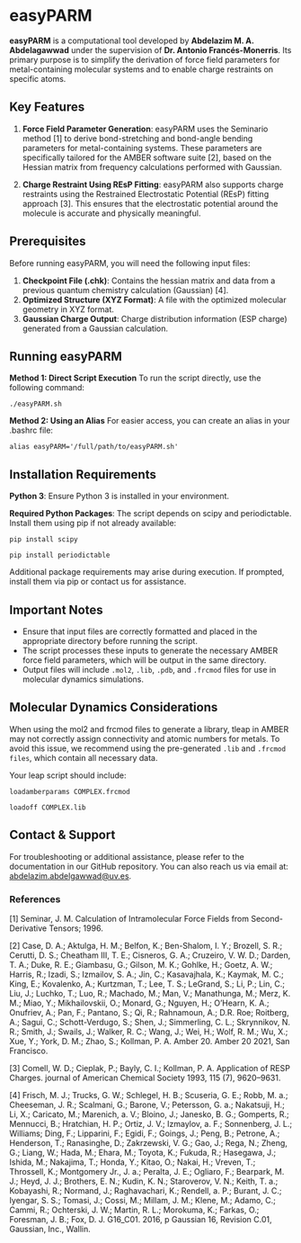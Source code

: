 # **easyPARM**
**easyPARM** is a computational tool developed by **Abdelazim M. A. Abdelagawwad** under the supervision of **Dr. Antonio Francés-Monerris**. Its primary purpose is to simplify the derivation of force field parameters for metal-containing molecular systems and to enable charge restraints on specific atoms.

## Key Features
1. **Force Field Parameter Generation**: easyPARM uses the Seminario method [1] to derive bond-stretching and bond-angle bending parameters for metal-containing systems. These parameters are specifically tailored for the AMBER software suite [2], based on the Hessian matrix from frequency calculations performed with Gaussian.

2. **Charge Restraint Using REsP Fitting**: easyPARM also supports charge restraints using the Restrained Electrostatic Potential (REsP) fitting approach [3]. This ensures that the electrostatic potential around the molecule is accurate and physically meaningful.

## Prerequisites
Before running easyPARM, you will need the following input files:

1. **Checkpoint File (.chk)**: Contains the hessian matrix and data from a previous quantum chemistry calculation (Gaussian) [4].
2. **Optimized Structure (XYZ Format)**: A file with the optimized molecular geometry in XYZ format.
3. **Gaussian Charge Output**: Charge distribution information (ESP charge) generated from a Gaussian calculation.

## Running easyPARM
**Method 1: Direct Script Execution**
To run the script directly, use the following command:

`./easyPARM.sh`

**Method 2: Using an Alias**
For easier access, you can create an alias in your .bashrc file:

`alias easyPARM='/full/path/to/easyPARM.sh'`

## Installation Requirements

**Python 3**: Ensure Python 3 is installed in your environment.

**Required Python Packages**: The script depends on scipy and periodictable. Install them using pip if not already available:

`pip install scipy` 

`pip install periodictable`

Additional package requirements may arise during execution. If prompted, install them via pip or contact us for assistance.

## Important Notes
- Ensure that input files are correctly formatted and placed in the appropriate directory before running the script.
- The script processes these inputs to generate the necessary AMBER force field parameters, which will be output in the same directory.
- Output files will include `.mol2`, `.lib`, `.pdb`, and `.frcmod` files for use in molecular dynamics simulations.

## Molecular Dynamics Considerations
When using the mol2 and frcmod files to generate a library, tleap in AMBER may not correctly assign connectivity and atomic numbers for metals. To avoid this issue, we recommend using the pre-generated `.lib` and `.frcmod files`, which contain all necessary data.

Your leap script should include:


`loadamberparams COMPLEX.frcmod`

`loadoff COMPLEX.lib`

## Contact & Support
For troubleshooting or additional assistance, please refer to the documentation in our GitHub repository. You can also reach us via email at: abdelazim.abdelgawwad@uv.es.

### References
[1]	Seminar, J. M. Calculation of Intramolecular Force Fields from Second-Derivative Tensors; 1996.

[2]	Case, D. A.; Aktulga, H. M.; Belfon, K.; Ben-Shalom, I. Y.; Brozell, S. R.; Cerutti, D. S.; Cheatham III, T. E.; Cisneros, G. A.; Cruzeiro, V. W. D.; Darden, T. A.; Duke, R. E.; Giambasu, G.; Gilson, M. K.; Gohlke, H.; Goetz, A. W.; Harris, R.; Izadi, S.; Izmailov, S. A.; Jin, C.; Kasavajhala, K.; Kaymak, M. C.; King, E.; Kovalenko, A.; Kurtzman, T.; Lee, T. S.; LeGrand, S.; Li, P.; Lin, C.; Liu, J.; Luchko, T.; Luo, R.; Machado, M.; Man, V.; Manathunga, M.; Merz, K. M.; Miao, Y.; Mikhailovskii, O.; Monard, G.; Nguyen, H.; O’Hearn, K. A.; Onufriev, A.; Pan, F.; Pantano, S.; Qi, R.; Rahnamoun, A.; D.R. Roe; Roitberg, A.; Sagui, C.; Schott-Verdugo, S.; Shen, J.; Simmerling, C. L.; Skrynnikov, N. R.; Smith, J.; Swails, J.; Walker, R. C.; Wang, J.; Wei, H.; Wolf, R. M.; Wu, X.; Xue, Y.; York, D. M.; Zhao, S.; Kollman, P. A. Amber 20. Amber 20 2021, San Francisco.

[3]	Comell, W. D.; Cieplak, P.; Bayly, C. I.; Kollman, P. A. Application of RESP Charges. journal of American Chemical Society 1993, 115 (7), 9620–9631.

[4] Frisch, M. J.; Trucks, G. W.; Schlegel, H. B.; Scuseria, G. E.; Robb, M. a.; Cheeseman, J. R.; Scalmani, G.; Barone, V.; Petersson, G. a.; Nakatsuji, H.; Li, X.; Caricato, M.; Marenich, a. V.; Bloino, J.; Janesko, B. G.; Gomperts, R.; Mennucci, B.; Hratchian, H. P.; Ortiz, J. V.; Izmaylov, a. F.; Sonnenberg, J. L.; Williams; Ding, F.; Lipparini, F.; Egidi, F.; Goings, J.; Peng, B.; Petrone, A.; Henderson, T.; Ranasinghe, D.; Zakrzewski, V. G.; Gao, J.; Rega, N.; Zheng, G.; Liang, W.; Hada, M.; Ehara, M.; Toyota, K.; Fukuda, R.; Hasegawa, J.; Ishida, M.; Nakajima, T.; Honda, Y.; Kitao, O.; Nakai, H.; Vreven, T.; Throssell, K.; Montgomery Jr., J. a.; Peralta, J. E.; Ogliaro, F.; Bearpark, M. J.; Heyd, J. J.; Brothers, E. N.; Kudin, K. N.; Staroverov, V. N.; Keith, T. a.; Kobayashi, R.; Normand, J.; Raghavachari, K.; Rendell, a. P.; Burant, J. C.; Iyengar, S. S.; Tomasi, J.; Cossi, M.; Millam, J. M.; Klene, M.; Adamo, C.; Cammi, R.; Ochterski, J. W.; Martin, R. L.; Morokuma, K.; Farkas, O.; Foresman, J. B.; Fox, D. J. G16_C01. 2016, p Gaussian 16, Revision C.01, Gaussian, Inc., Wallin.

